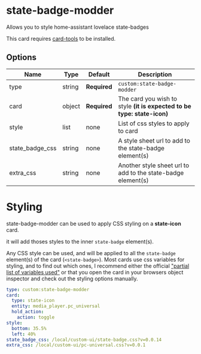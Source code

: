# state-badge-modder

Allows you to style home-assistant lovelace state-badges

This card requires [card-tools](https://github.com/thomasloven/lovelace-card-tools) to be installed.

## Options

| Name | Type | Default | Description
| ---- | ---- | ------- | -----------
| type | string | **Required** | `custom:state-badge-modder`
| card | object | **Required** | The card you wish to style **(it is expected to be type: state-icon)**
| style | list | none | List of css styles to apply to card
| state_badge_css | string | none | A style sheet url to add to the state-badge element(s)
| extra_css | string | none | Another style sheet url to add to the state-badge element(s)

# Styling

state-badge-modder can be used to apply CSS styling on a **state-icon** card.

it will add thoses styles to the inner `state-badge` element(s).

Any CSS style can be used, and will be applied to all the `state-badge` element(s) of the card
(`<state-badge>`). Most cards use css variables for styling, and to find out which
ones, I recommend either the official ["partial list of variables
used"](https://github.com/home-assistant/home-assistant-polymer/blob/master/src/resources/ha-style.ts)
or that you open the card in your browsers object inspector and check out the
styling options manually.

```yaml
type: custom:state-badge-modder
card:
  type: state-icon
  entity: media_player.pc_universal
  hold_action:
    action: toggle
style:
  bottom: 35.5%
  left: 40%
state_badge_css: /local/custom-ui/state-badge.css?v=0.0.14
extra_css: /local/custom-ui/pc-universal.css?v=0.0.1
```
